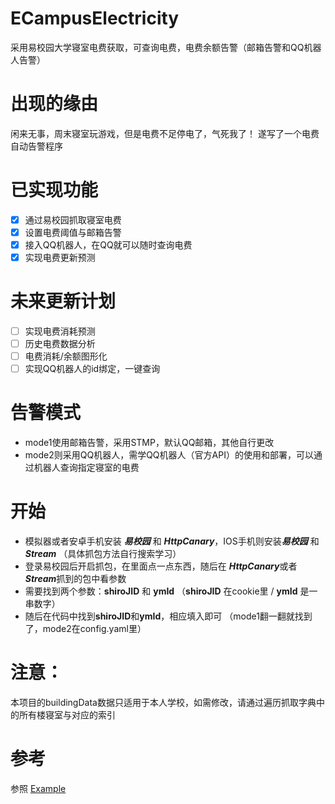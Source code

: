 # ECampusElectricity
采用易校园大学寝室电费获取，可查询电费，电费余额告警（邮箱告警和QQ机器人告警）

# 出现的缘由
闲来无事，周末寝室玩游戏，但是电费不足停电了，气死我了！
遂写了一个电费自动告警程序

# 已实现功能
* [x] 通过易校园抓取寝室电费
* [x] 设置电费阈值与邮箱告警
* [x] 接入QQ机器人，在QQ就可以随时查询电费
* [x] 实现电费更新预测

# 未来更新计划
* [ ] 实现电费消耗预测
* [ ] 历史电费数据分析
* [ ] 电费消耗/余额图形化
* [ ] 实现QQ机器人的id绑定，一键查询

# 告警模式
* mode1使用邮箱告警，采用STMP，默认QQ邮箱，其他自行更改
* mode2则采用QQ机器人，需学QQ机器人（官方API）的使用和部署，可以通过机器人查询指定寝室的电费

# 开始
* 模拟器或者安卓手机安装 ***易校园*** 和 ***HttpCanary***，IOS手机则安装***易校园*** 和 ***Stream***
（具体抓包方法自行搜索学习）
* 登录易校园后开启抓包，在里面点一点东西，随后在 ***HttpCanary***或者***Stream***抓到的包中看参数
* 需要找到两个参数：**shiroJID** 和 **ymId**
  （**shiroJID** 在cookie里 / **ymId** 是一串数字）
* 随后在代码中找到**shiroJID**和**ymId**，相应填入即可
（mode1翻一翻就找到了，mode2在config.yaml里）

# 注意：
本项目的buildingData数据只适用于本人学校，如需修改，请通过遍历抓取字典中的所有楼寝室与对应的索引

# 参考
参照 [Example](https://github.com/ArisuMika520/ECampusElectricity/tree/main/example) 
